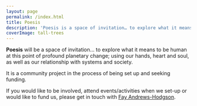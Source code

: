 ```yaml
---
layout: page
permalink: /index.html
title: Poesis
description: 'Poesis is a space of invitation… to explore what it means to be human at this point of profound planetary change; using our hands, heart and soul, as well as our relationship with systems and society.'
coverImage: tall-trees
---
```


**Poesis** will be a space of invitation… to explore what it means to be human at this point of profound planetary change; using our hands, heart and soul, as well as our relationship with systems and society.

It is a community project in the process of being set up and seeking funding.

If you would like to be involved, attend events/activities when we set-up or would like to fund us, please get in touch with <a href="mailto:fay@insightspace.co.uk">Fay Andrews-Hodgson</a>.

<!-- <section class="full | cover-image cover-image-tall-trees">
  <div class="section__inner region"></div>
</section> -->
